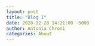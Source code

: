 ```yaml
---
layout: post
title: "Blog 1"
date: 2020-12-28 14:21:00 -5000
author: Antonia Chroni
categories: About 
---
```


